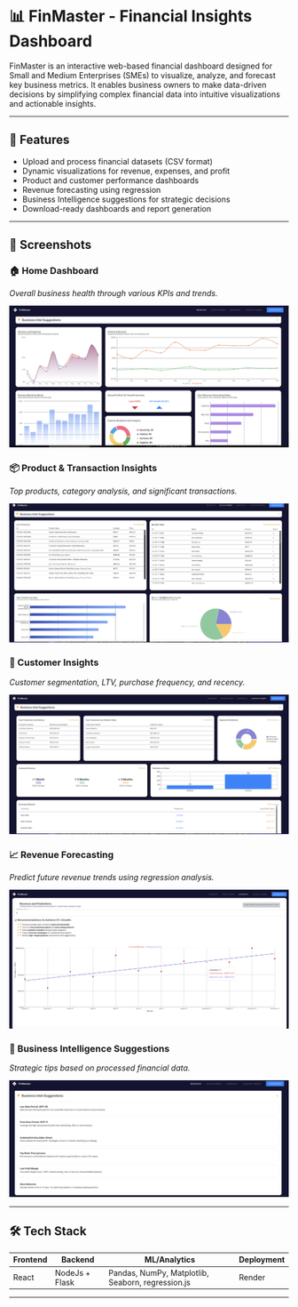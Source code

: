 # 📊 FinMaster - Financial Insights Dashboard

FinMaster is an interactive web-based financial dashboard designed for Small and Medium Enterprises (SMEs) to visualize, analyze, and forecast key business metrics. It enables business owners to make data-driven decisions by simplifying complex financial data into intuitive visualizations and actionable insights.

---

## 🌟 Features

- Upload and process financial datasets (CSV format)
- Dynamic visualizations for revenue, expenses, and profit
- Product and customer performance dashboards
- Revenue forecasting using regression
- Business Intelligence suggestions for strategic decisions
- Download-ready dashboards and report generation

---

## 📸 Screenshots

### 🏠 Home Dashboard
_Overall business health through various KPIs and trends._

![Home Dashboard](./assets/dashboard_home.png)

### 📦 Product & Transaction Insights
_Top products, category analysis, and significant transactions._

![Product Dashboard](./assets/product_transaction.png)

### 👥 Customer Insights
_Customer segmentation, LTV, purchase frequency, and recency._

![Customer Insights](./assets/cutomer_insights.png)

### 📈 Revenue Forecasting
_Predict future revenue trends using regression analysis._

![Revenue Forecast](./assets/revenue_forecasting.png)

### 🧠 Business Intelligence Suggestions
_Strategic tips based on processed financial data._

![Suggestions Tab](./assets/business_suggestions.png)

---

## 🛠️ Tech Stack

| Frontend          | Backend        | ML/Analytics     | Deployment       |
|-------------------|----------------|------------------|------------------|
| React| NodeJs + Flask | Pandas, NumPy, Matplotlib, Seaborn, regression.js | Render          |

---
